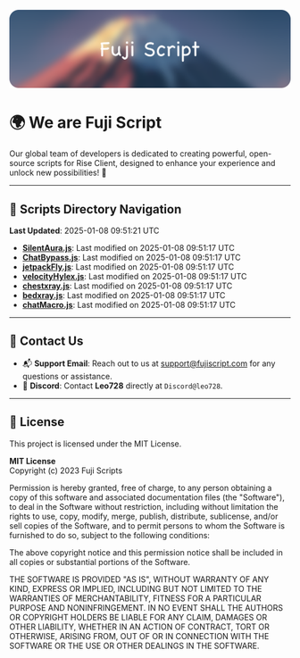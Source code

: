 ![Banner](.github/b.webp)

# 🌍 **We are Fuji Script**

Our global team of developers is dedicated to creating powerful, open-source scripts for Rise Client, designed to enhance your experience and unlock new possibilities! 🌟

---
<!-- SCRIPTS_NAVIGATION_START -->
## 📂 **Scripts Directory Navigation**

**Last Updated**: 2025-01-08 09:51:21 UTC

- **[SilentAura.js](scripts/SilentAura.js)**: Last modified on 2025-01-08 09:51:17 UTC
- **[ChatBypass.js](scripts/ChatBypass.js)**: Last modified on 2025-01-08 09:51:17 UTC
- **[jetpackFly.js](scripts/jetpackFly.js)**: Last modified on 2025-01-08 09:51:17 UTC
- **[velocityHylex.js](scripts/velocityHylex.js)**: Last modified on 2025-01-08 09:51:17 UTC
- **[chestxray.js](scripts/chestxray.js)**: Last modified on 2025-01-08 09:51:17 UTC
- **[bedxray.js](scripts/bedxray.js)**: Last modified on 2025-01-08 09:51:17 UTC
- **[chatMacro.js](scripts/chatMacro.js)**: Last modified on 2025-01-08 09:51:17 UTC

<!-- SCRIPTS_NAVIGATION_END -->

---

## 💬 **Contact Us**  
- 📬 **Support Email**: Reach out to us at [support@fujiscript.com](mailto:support@fujiscript.com) for any questions or assistance.  
- 💬 **Discord**: Contact **Leo728** directly at `Discord@leo728`.

---

## 📜 **License**

This project is licensed under the MIT License.  

**MIT License**  
Copyright (c) 2023 Fuji Scripts  

Permission is hereby granted, free of charge, to any person obtaining a copy of this software and associated documentation files (the "Software"), to deal in the Software without restriction, including without limitation the rights to use, copy, modify, merge, publish, distribute, sublicense, and/or sell copies of the Software, and to permit persons to whom the Software is furnished to do so, subject to the following conditions:  

The above copyright notice and this permission notice shall be included in all copies or substantial portions of the Software.  

THE SOFTWARE IS PROVIDED "AS IS", WITHOUT WARRANTY OF ANY KIND, EXPRESS OR IMPLIED, INCLUDING BUT NOT LIMITED TO THE WARRANTIES OF MERCHANTABILITY, FITNESS FOR A PARTICULAR PURPOSE AND NONINFRINGEMENT. IN NO EVENT SHALL THE AUTHORS OR COPYRIGHT HOLDERS BE LIABLE FOR ANY CLAIM, DAMAGES OR OTHER LIABILITY, WHETHER IN AN ACTION OF CONTRACT, TORT OR OTHERWISE, ARISING FROM, OUT OF OR IN CONNECTION WITH THE SOFTWARE OR THE USE OR OTHER DEALINGS IN THE SOFTWARE.  
